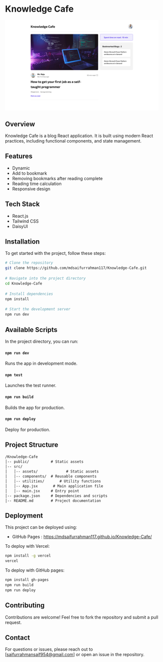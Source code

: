 # Knowledge Cafe

![cover image](./src/assets/images/Knowledge-Cafe.jpg)

## Overview

Knowledge Cafe is a blog React application. It is built using modern React practices, including functional components, 
and state management.

## Features

- Dynamic
- Add to bookmark
- Removing bookmarks after reading complete
- Reading time calculation
- Responsive design

## Tech Stack

- React.js
- Tailwind CSS
- DaisyUI

## Installation

To get started with the project, follow these steps:

```sh
# Clone the repository
git clone https://github.com/mdsaifurrahman117/Knowledge-Cafe.git

# Navigate into the project directory
cd Knowledge-Cafe

# Install dependencies
npm install

# Start the development server
npm run dev
```

## Available Scripts

In the project directory, you can run:

#### `npm run dev`

Runs the app in development mode.

#### `npm test`

Launches the test runner.

#### `npm run build`

Builds the app for production.

#### `npm run deploy`

Deploy for production.

## Project Structure

```
/Knowledge-Cafe
│-- public/          # Static assets
│-- src/
│   │-- assets/             # Static assets
│   │-- components/  # Reusable components
│   │-- utilities/       # Utility functions
│   │-- App.jsx       # Main application file
│   │-- main.jsx     # Entry point
│-- package.json     # Dependencies and scripts
│-- README.md        # Project documentation
```

## Deployment

This project can be deployed using:

- GitHub Pages : https://mdsaifurrahman117.github.io/Knowledge-Cafe/

To deploy with Vercel:

```sh
npm install -g vercel
vercel
```

To deploy with GitHub pages:

```sh
npm install gh-pages
npm run build
npm run deploy
```

## Contributing

Contributions are welcome! Feel free to fork the repository and submit a pull request.

## Contact

For questions or issues, please reach out to [[saifurrahmansaif954@gmail.com](mailto\:saifurrahmansaif954@gmail.com)] or open an issue in the repository.

